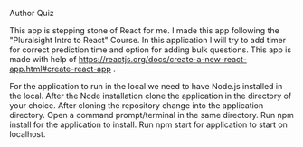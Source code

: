 Author Quiz

This app is stepping stone of React for me. I made this app following the "Pluralsight Intro to React" Course. In this application I will try to add timer for correct prediction time and option for adding bulk questions.
This app is made with help of https://reactjs.org/docs/create-a-new-react-app.html#create-react-app .

For the application to run in the local we need to have Node.js installed in the local.
After the Node installation clone the application in the directory of your choice. 
After cloning the repository change into the application directory.
Open a command prompt/terminal in the same directory. 
Run npm install for the application to install.
Run npm start for application to start on localhost.
